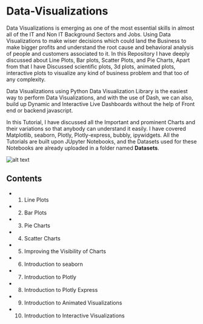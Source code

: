 # Data-Visualizations

Data Visualizations is emerging as one of the most essential skills in almost all of the IT and Non IT Background Sectors and Jobs. Using Data Visualizations to make wiser decisions which could land the Business to make bigger profits and understand the root cause and behavioral analysis of people and customers associated to it. In this Repository I have deeply discussed about Line Plots, Bar plots, Scatter Plots, and Pie Charts, Apart from that I have Discussed scientific plots, 3d plots, animated plots, interactive plots to visualize any kind of business problem and that too of any complexity.

Data Visualizations using Python Data Visualization Library is the easiest way to perform Data Visualizations, and with the use of Dash, we can also, build up Dynamic and Interactive Live Dashboards without the help of Front end or backend javascript.

In this Tutorial, I have discussed all the Important and prominent Charts and their variations so that anybody can understand it easily. I have covered Matplotlib, seaborn, Plotly, Plotly-express, bubbly, ipywidgets. All the Tutorials are built upon JUpyter Notebooks, and the Datasets used for these Notebooks are already uploaded in a folder named **Datasets**.


![alt text](https://www.boostlabs.com/wp-content/uploads/2019/09/10-types-of-data-visualization.jpg)

## Contents
* 1. Line Plots
* 2. Bar Plots
* 3. Pie Charts
* 4. Scatter Charts
* 5. Improving the Visibility of Charts
* 6. Introduction to seaborn
* 7. Introduction to Plotly
* 8. Introduction to Plotly Express
* 9. Introduction to Animated Visualizations
* 10. Introduction to Interactive Visualizations


